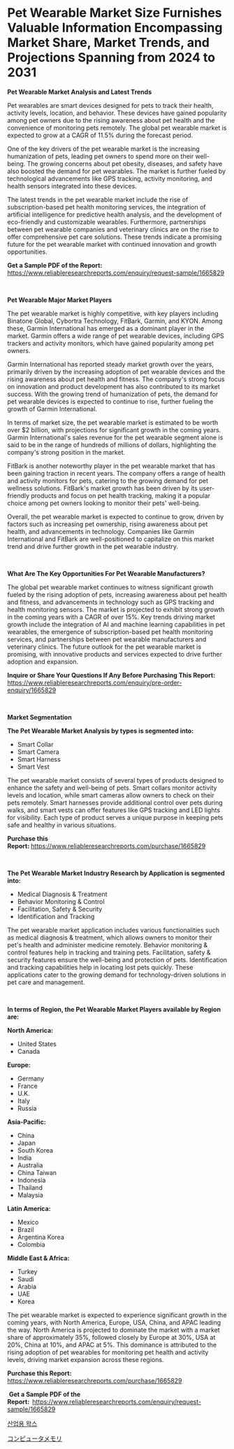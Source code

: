 <p><h1>Pet Wearable Market Size Furnishes Valuable Information Encompassing Market Share, Market Trends, and Projections Spanning from 2024 to 2031</h1></p><p><strong>Pet Wearable Market Analysis and Latest Trends</strong></p>
<p><p>Pet wearables are smart devices designed for pets to track their health, activity levels, location, and behavior. These devices have gained popularity among pet owners due to the rising awareness about pet health and the convenience of monitoring pets remotely. The global pet wearable market is expected to grow at a CAGR of 11.5% during the forecast period.</p><p>One of the key drivers of the pet wearable market is the increasing humanization of pets, leading pet owners to spend more on their well-being. The growing concerns about pet obesity, diseases, and safety have also boosted the demand for pet wearables. The market is further fueled by technological advancements like GPS tracking, activity monitoring, and health sensors integrated into these devices.</p><p>The latest trends in the pet wearable market include the rise of subscription-based pet health monitoring services, the integration of artificial intelligence for predictive health analysis, and the development of eco-friendly and customizable wearables. Furthermore, partnerships between pet wearable companies and veterinary clinics are on the rise to offer comprehensive pet care solutions. These trends indicate a promising future for the pet wearable market with continued innovation and growth opportunities.</p></p>
<p><strong>Get a Sample PDF of the Report:&nbsp;</strong> <a href="https://www.reliableresearchreports.com/enquiry/request-sample/1665829">https://www.reliableresearchreports.com/enquiry/request-sample/1665829</a></p>
<p>&nbsp;</p>
<p><strong>Pet Wearable Major Market Players</strong></p>
<p><p>The pet wearable market is highly competitive, with key players including Binatone Global, Cybortra Technology, FitBark, Garmin, and KYON. Among these, Garmin International has emerged as a dominant player in the market. Garmin offers a wide range of pet wearable devices, including GPS trackers and activity monitors, which have gained popularity among pet owners.</p><p>Garmin International has reported steady market growth over the years, primarily driven by the increasing adoption of pet wearable devices and the rising awareness about pet health and fitness. The company's strong focus on innovation and product development has also contributed to its market success. With the growing trend of humanization of pets, the demand for pet wearable devices is expected to continue to rise, further fueling the growth of Garmin International.</p><p>In terms of market size, the pet wearable market is estimated to be worth over $2 billion, with projections for significant growth in the coming years. Garmin International's sales revenue for the pet wearable segment alone is said to be in the range of hundreds of millions of dollars, highlighting the company's strong position in the market.</p><p>FitBark is another noteworthy player in the pet wearable market that has been gaining traction in recent years. The company offers a range of health and activity monitors for pets, catering to the growing demand for pet wellness solutions. FitBark's market growth has been driven by its user-friendly products and focus on pet health tracking, making it a popular choice among pet owners looking to monitor their pets' well-being.</p><p>Overall, the pet wearable market is expected to continue to grow, driven by factors such as increasing pet ownership, rising awareness about pet health, and advancements in technology. Companies like Garmin International and FitBark are well-positioned to capitalize on this market trend and drive further growth in the pet wearable industry.</p></p>
<p>&nbsp;</p>
<p><strong>What Are The Key Opportunities For Pet Wearable Manufacturers?</strong></p>
<p><p>The global pet wearable market continues to witness significant growth fueled by the rising adoption of pets, increasing awareness about pet health and fitness, and advancements in technology such as GPS tracking and health monitoring sensors. The market is projected to exhibit strong growth in the coming years with a CAGR of over 15%. Key trends driving market growth include the integration of AI and machine learning capabilities in pet wearables, the emergence of subscription-based pet health monitoring services, and partnerships between pet wearable manufacturers and veterinary clinics. The future outlook for the pet wearable market is promising, with innovative products and services expected to drive further adoption and expansion.</p></p>
<p><strong>Inquire or Share Your Questions If Any Before Purchasing This Report:</strong> <a href="https://www.reliableresearchreports.com/enquiry/pre-order-enquiry/1665829">https://www.reliableresearchreports.com/enquiry/pre-order-enquiry/1665829</a></p>
<p>&nbsp;</p>
<p><strong>Market Segmentation</strong></p>
<p><strong>The Pet Wearable Market Analysis by types is segmented into:</strong></p>
<p><ul><li>Smart Collar</li><li>Smart Camera</li><li>Smart Harness</li><li>Smart Vest</li></ul></p>
<p><p>The pet wearable market consists of several types of products designed to enhance the safety and well-being of pets. Smart collars monitor activity levels and location, while smart cameras allow owners to check on their pets remotely. Smart harnesses provide additional control over pets during walks, and smart vests can offer features like GPS tracking and LED lights for visibility. Each type of product serves a unique purpose in keeping pets safe and healthy in various situations.</p></p>
<p><strong>Purchase this Report:&nbsp;</strong><a href="https://www.reliableresearchreports.com/purchase/1665829">https://www.reliableresearchreports.com/purchase/1665829</a></p>
<p>&nbsp;</p>
<p><strong>The Pet Wearable Market Industry Research by Application is segmented into:</strong></p>
<p><ul><li>Medical Diagnosis & Treatment</li><li>Behavior Monitoring & Control</li><li>Facilitation, Safety & Security</li><li>Identification and Tracking</li></ul></p>
<p><p>The pet wearable market application includes various functionalities such as medical diagnosis & treatment, which allows owners to monitor their pet's health and administer medicine remotely. Behavior monitoring & control features help in tracking and training pets. Facilitation, safety & security features ensure the well-being and protection of pets. Identification and tracking capabilities help in locating lost pets quickly. These applications cater to the growing demand for technology-driven solutions in pet care and management.</p></p>
<p>&nbsp;</p>
<p><strong>In terms of Region, the Pet Wearable Market Players available by Region are:</strong></p>
<p>
    <p> <strong> North America: </strong>
        <ul>
            <li>United States</li>
            <li>Canada</li>
        </ul>
        </p> 
    <p> <strong> Europe: </strong>
        <ul>
            <li>Germany</li>
            <li>France</li>
            <li>U.K.</li>
            <li>Italy</li>
            <li>Russia</li>
        </ul>
        </p> 
    <p> <strong> Asia-Pacific: </strong>
        <ul>
            <li>China</li>
            <li>Japan</li>
            <li>South Korea</li>
            <li>India</li>
            <li>Australia</li>
            <li>China Taiwan</li>
            <li>Indonesia</li>
            <li>Thailand</li>
            <li>Malaysia</li>
        </ul>
        </p> 
    <p> <strong> Latin America: </strong>
        <ul>
            <li>Mexico</li>
            <li>Brazil</li>
            <li>Argentina Korea</li>
            <li>Colombia</li>
        </ul>
        </p> 
    <p> <strong> Middle East & Africa: </strong>
        <ul>
            <li>Turkey</li>
            <li>Saudi</li>
            <li>Arabia</li>
            <li>UAE</li>
            <li>Korea</li>
        </ul>
    </p>
    </p>
<p><p>The pet wearable market is expected to experience significant growth in the coming years, with North America, Europe, USA, China, and APAC leading the way. North America is projected to dominate the market with a market share of approximately 35%, followed closely by Europe at 30%, USA at 20%, China at 10%, and APAC at 5%. This dominance is attributed to the rising adoption of pet wearables for monitoring pet health and activity levels, driving market expansion across these regions.</p></p>
<p><strong>Purchase this Report: </strong><a href="https://www.reliableresearchreports.com/purchase/1665829">https://www.reliableresearchreports.com/purchase/1665829</a></p>
<p>&nbsp;<strong>Get a Sample PDF of the Report:&nbsp;&nbsp;</strong><a href="https://www.reliableresearchreports.com/enquiry/request-sample/1665829">https://www.reliableresearchreports.com/enquiry/request-sample/1665829</a></p>
<p><strong></strong></p>
<p><p><a href="https://github.com/jntpkh496620/Market-Research-Report-List-1/blob/main/42992148463.md">산업용 왁스</a></p><p><a href="https://github.com/lababdou/Market-Research-Report-List-3/blob/main/72875919287.md">コンピュータメモリ</a></p></p>